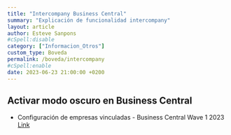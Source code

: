 ```yaml
---
title: "Intercompany Business Central"
summary: "Explicación de funcionalidad intercompany"
layout: article
author: Esteve Sanpons
#cSpell:disable
category: ["Informacion_Otros"]
custom_type: Boveda
permalink: /boveda/intercompany
#cSpell:enable
date: 2023-06-23 21:00:00 +0200
---
```


## Activar modo oscuro en Business Central

-   Configuración de empresas vinculadas - Business Central Wave 1 2023 [Link](https://www.youtube.com/watch?v=0-98AiZahiA)
